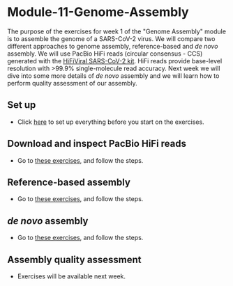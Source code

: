 # Module-11-Genome-Assembly

The purpose of the exercises for week 1 of the "Genome Assembly" module is to assemble the genome of a SARS-CoV-2 virus. We will compare two different approaches to genome assembly, reference-based and _de novo_ assembly. We will use PacBio HiFi reads (circular consensus - CCS) generated with the [HiFiViral SARS-CoV-2 kit](https://www.pacb.com/research-focus/microbiology/public-health/covid-19-sequencing-tools-and-resources/). HiFi reads provide base-level resolution with >99.9% single-molecule read accuracy. Next week we will dive into some more details of _de novo_ assembly and we will learn how to perform quality assessment of our assembly. 

## Set up
* Click [here](00-Setup.md) to set up everything before you start on the exercises.

## Download and inspect PacBio HiFi reads  

* Go to [these exercises](01-Get_fastq_files.md), and follow the steps. 

## Reference-based assembly

* Go to [these exercises](02-Reference-assembly.md), and follow the steps.

## _de novo_ assembly

* Go to [these exercises](03-de-novo-assembly.md), and follow the steps.

## Assembly quality assessment
 * Exercises will be available next week.